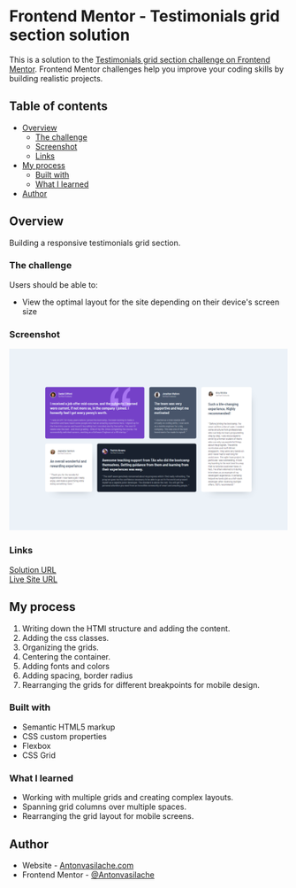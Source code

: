 # Frontend Mentor - Testimonials grid section solution

This is a solution to the [Testimonials grid section challenge on Frontend Mentor](https://www.frontendmentor.io/challenges/testimonials-grid-section-Nnw6J7Un7). Frontend Mentor challenges help you improve your coding skills by building realistic projects.

## Table of contents

- [Overview](#overview)
  - [The challenge](#the-challenge)
  - [Screenshot](#screenshot)
  - [Links](#links)
- [My process](#my-process)
  - [Built with](#built-with)
  - [What I learned](#what-i-learned)
- [Author](#author)

## Overview

Building a responsive testimonials grid section.

### The challenge

Users should be able to:

- View the optimal layout for the site depending on their device's screen size

### Screenshot

![screenshot](screenshot-desktop.png)

### Links

[Solution URL](https://github.com/Antonvasilache/four-cards-feature-section)  
[Live Site URL](https://testimonials-grid-section-av.netlify.app/)

## My process

1. Writing down the HTMl structure and adding the content.
2. Adding the css classes.
3. Organizing the grids.
4. Centering the container.
5. Adding fonts and colors
6. Adding spacing, border radius
7. Rearranging the grids for different breakpoints for mobile design.

### Built with

- Semantic HTML5 markup
- CSS custom properties
- Flexbox
- CSS Grid

### What I learned

- Working with multiple grids and creating complex layouts.
- Spanning grid columns over multiple spaces.
- Rearranging the grid layout for mobile screens.

## Author

- Website - [Antonvasilache.com](https://www.antonvasilache.com)
- Frontend Mentor - [@Antonvasilache](https://www.frontendmentor.io/profile/Antonvasilache)

